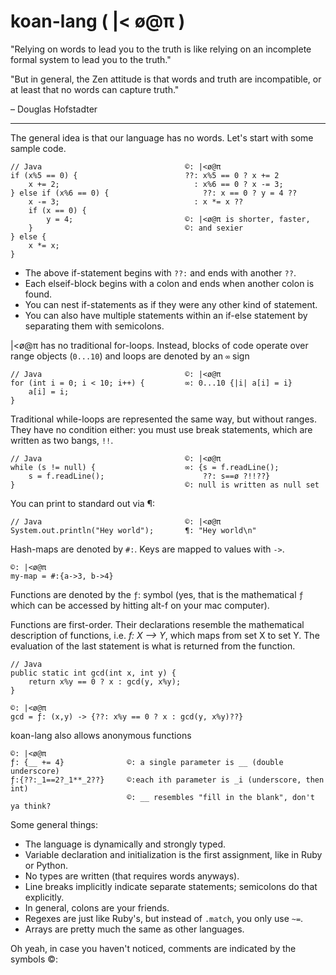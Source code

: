 # koan-lang ( |< ø@π )


"Relying on words to lead you to the truth is like relying on an incomplete formal system to lead you to the truth."

"But in general, the Zen attitude is that words and truth are incompatible, or at least that no words can capture truth." 

– Douglas Hofstadter

--------------------------------

The general idea is that our language has no words. Let's start with some sample code.

    // Java                                ©: |<ø@π
    if (x%5 == 0) {                        ??: x%5 == 0 ? x += 2
        x += 2;                              : x%6 == 0 ? x -= 3;
    } else if (x%6 == 0) {                     ??: x == 0 ? y = 4 ??
        x -= 3;                              : x *= x ??
        if (x == 0) {
            y = 4;                         ©: |<ø@π is shorter, faster,
        }                                  ©: and sexier
    } else {
        x *= x;
    }

* The above if-statement begins with `??:` and ends with another `??`.  
* Each elseif-block begins with a colon and ends when another colon is found.  
* You can nest if-statements as if they were any other kind of statement.
* You can also have multiple statements within an if-else statement by separating them with semicolons.

|<ø@π has no traditional for-loops. Instead, blocks of code operate over range objects (`0...10`) and loops are denoted by an `∞` sign

    // Java                                ©: |<ø@π
    for (int i = 0; i < 10; i++) {         ∞: 0...10 {|i| a[i] = i}
        a[i] = i; 
    }

Traditional while-loops are represented the same way, but without ranges.  They have no condition either: you must use break statements, which are written as two bangs, `!!`.

    // Java                                ©: |<ø@π
    while (s != null) {                    ∞: {s = f.readLine();
        s = f.readLine();                      ??: s==ø ?!!??}
    }                                      ©: null is written as null set

You can print to standard out via ¶:

    // Java                                ©: |<ø@π
    System.out.println("Hey world");       ¶: "Hey world\n"

Hash-maps are denoted by `#:`.  Keys are mapped to values with `->`.

    ©: |<ø@π
    my-map = #:{a->3, b->4}

Functions are denoted by the `ƒ`: symbol (yes, that is the mathematical `ƒ` which can be accessed by hitting alt-f on your mac computer).

Functions are first-order.  Their declarations resemble the mathematical description of functions, i.e. _f: X ⟶ Y_, which maps from set X to set Y.  The evaluation of the last statement is what is returned from the function.

    // Java
    public static int gcd(int x, int y) {
        return x%y == 0 ? x : gcd(y, x%y); 
    }
    
    ©: |<ø@π
    gcd = ƒ: (x,y) -> {??: x%y == 0 ? x : gcd(y, x%y)??}

koan-lang also allows anonymous functions

    ©: |<ø@π
    ƒ: {__ += 4}              ©: a single parameter is __ (double underscore) 
    ƒ:{??:_1==2?_1**_2??}     ©:each ith parameter is _i (underscore, then int)
                              ©: __ resembles "fill in the blank", don't ya think?

Some general things:
* The language is dynamically and strongly typed.
* Variable declaration and initialization is the first assignment, like in Ruby or Python.
* No types are written (that requires words anyways).
* Line breaks implicitly indicate separate statements; semicolons do that explicitly.
* In general, colons are your friends.
* Regexes are just like Ruby's, but instead of `.match`, you only use `~=`.
* Arrays are pretty much the same as other languages.

Oh yeah, in case you haven't noticed, comments are indicated by the symbols ©:
